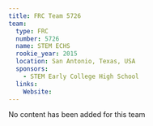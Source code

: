 ```yaml
---
title: FRC Team 5726
team:
  type: FRC
  number: 5726
  name: STEM ECHS
  rookie_year: 2015
  location: San Antonio, Texas, USA
  sponsors:
    - STEM Early College High School
  links:
    Website: 
---
```

No content has been added for this team